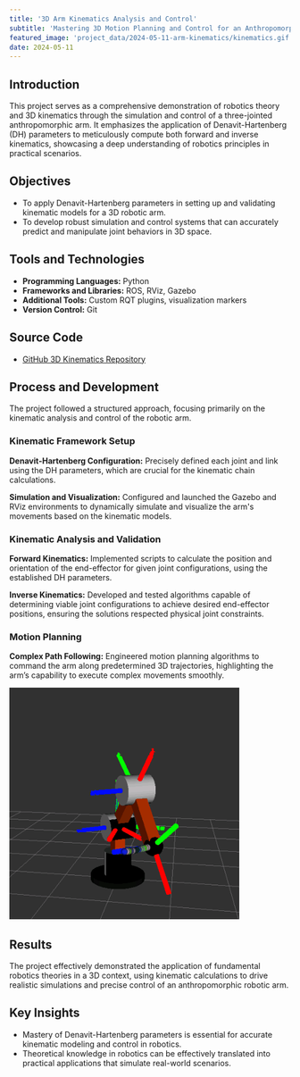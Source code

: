 ```yaml
---
title: '3D Arm Kinematics Analysis and Control'
subtitle: 'Mastering 3D Motion Planning and Control for an Anthropomorphic Robotic Arm'
featured_image: 'project_data/2024-05-11-arm-kinematics/kinematics.gif'
date: 2024-05-11
---
```


## Introduction
This project serves as a comprehensive demonstration of robotics theory and 3D kinematics through the simulation and control of a three-jointed anthropomorphic arm. It emphasizes the application of Denavit-Hartenberg (DH) parameters to meticulously compute both forward and inverse kinematics, showcasing a deep understanding of robotics principles in practical scenarios.

## Objectives
- To apply Denavit-Hartenberg parameters in setting up and validating kinematic models for a 3D robotic arm.
- To develop robust simulation and control systems that can accurately predict and manipulate joint behaviors in 3D space.

## Tools and Technologies

- **Programming Languages:** Python
- **Frameworks and Libraries:** ROS, RViz, Gazebo
- **Additional Tools:** Custom RQT plugins, visualization markers
- **Version Control:** Git

## Source Code
- [GitHub 3D Kinematics Repository](https://github.com/MiguelSolisSegura/arm_kinematics)

## Process and Development
The project followed a structured approach, focusing primarily on the kinematic analysis and control of the robotic arm.

### Kinematic Framework Setup
**Denavit-Hartenberg Configuration:** Precisely defined each joint and link using the DH parameters, which are crucial for the kinematic chain calculations.

**Simulation and Visualization:** Configured and launched the Gazebo and RViz environments to dynamically simulate and visualize the arm's movements based on the kinematic models.

### Kinematic Analysis and Validation
**Forward Kinematics:** Implemented scripts to calculate the position and orientation of the end-effector for given joint configurations, using the established DH parameters.

**Inverse Kinematics:** Developed and tested algorithms capable of determining viable joint configurations to achieve desired end-effector positions, ensuring the solutions respected physical joint constraints.

### Motion Planning
**Complex Path Following:** Engineered motion planning algorithms to command the arm along predetermined 3D trajectories, highlighting the arm’s capability to execute complex movements smoothly.

![](/project_data/2024-05-11-arm-kinematics/kinematics.gif)

## Results
The project effectively demonstrated the application of fundamental robotics theories in a 3D context, using kinematic calculations to drive realistic simulations and precise control of an anthropomorphic robotic arm.

## Key Insights
- Mastery of Denavit-Hartenberg parameters is essential for accurate kinematic modeling and control in robotics.
- Theoretical knowledge in robotics can be effectively translated into practical applications that simulate real-world scenarios.